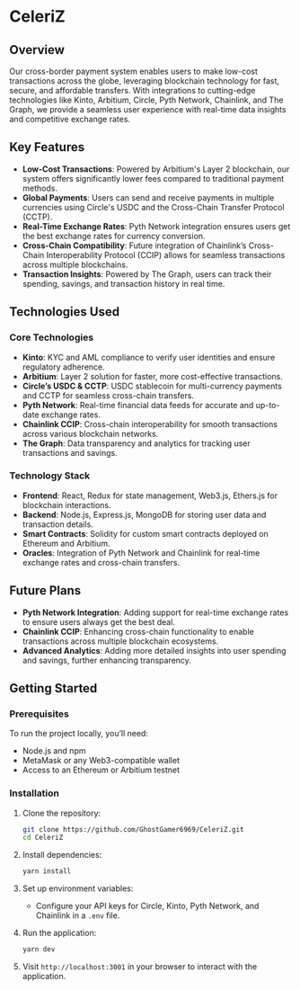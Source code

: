 # CeleriZ

## Overview
Our cross-border payment system enables users to make low-cost transactions across the globe, leveraging blockchain technology for fast, secure, and affordable transfers. With integrations to cutting-edge technologies like Kinto, Arbitium, Circle, Pyth Network, Chainlink, and The Graph, we provide a seamless user experience with real-time data insights and competitive exchange rates.

## Key Features
- **Low-Cost Transactions**: Powered by Arbitium's Layer 2 blockchain, our system offers significantly lower fees compared to traditional payment methods.
- **Global Payments**: Users can send and receive payments in multiple currencies using Circle's USDC and the Cross-Chain Transfer Protocol (CCTP).
- **Real-Time Exchange Rates**: Pyth Network integration ensures users get the best exchange rates for currency conversion.
- **Cross-Chain Compatibility**: Future integration of Chainlink’s Cross-Chain Interoperability Protocol (CCIP) allows for seamless transactions across multiple blockchains.
- **Transaction Insights**: Powered by The Graph, users can track their spending, savings, and transaction history in real time.

## Technologies Used

### Core Technologies
- **Kinto**: KYC and AML compliance to verify user identities and ensure regulatory adherence.
- **Arbitium**: Layer 2 solution for faster, more cost-effective transactions.
- **Circle’s USDC & CCTP**: USDC stablecoin for multi-currency payments and CCTP for seamless cross-chain transfers.
- **Pyth Network**: Real-time financial data feeds for accurate and up-to-date exchange rates.
- **Chainlink CCIP**: Cross-chain interoperability for smooth transactions across various blockchain networks.
- **The Graph**: Data transparency and analytics for tracking user transactions and savings.

### Technology Stack
- **Frontend**: React, Redux for state management, Web3.js, Ethers.js for blockchain interactions.
- **Backend**: Node.js, Express.js, MongoDB for storing user data and transaction details.
- **Smart Contracts**: Solidity for custom smart contracts deployed on Ethereum and Arbitium.
- **Oracles**: Integration of Pyth Network and Chainlink for real-time exchange rates and cross-chain transfers.

## Future Plans
- **Pyth Network Integration**: Adding support for real-time exchange rates to ensure users always get the best deal.
- **Chainlink CCIP**: Enhancing cross-chain functionality to enable transactions across multiple blockchain ecosystems.
- **Advanced Analytics**: Adding more detailed insights into user spending and savings, further enhancing transparency.

## Getting Started

### Prerequisites
To run the project locally, you’ll need:
- Node.js and npm
- MetaMask or any Web3-compatible wallet
- Access to an Ethereum or Arbitium testnet

### Installation
1. Clone the repository:
   ```bash
   git clone https://github.com/GhostGamer6969/CeleriZ.git
   cd CeleriZ
   ```

2. Install dependencies:
   ```bash
   yarn install
   ```

3. Set up environment variables:
   - Configure your API keys for Circle, Kinto, Pyth Network, and Chainlink in a `.env` file.

4. Run the application:
   ```bash
   yarn dev
   ```

5. Visit `http://localhost:3001` in your browser to interact with the application.
